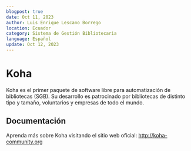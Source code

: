 ```yaml
---
blogpost: true
date: Oct 11, 2023
author: Luis Enrique Lescano Borrego
location: Ecuador
category: Sistema de Gestión Bibliotecaria
language: Español
update: Oct 12, 2023
---
```


# Koha
Koha es el primer paquete de software libre para automatización de bibliotecas (SGB). Su desarrollo es patrocinado por bibliotecas de distinto tipo y tamaño, voluntarios y empresas de todo el mundo.

## Documentación
Aprenda más sobre Koha visitando el sitio web oficial: http://koha-community.org
